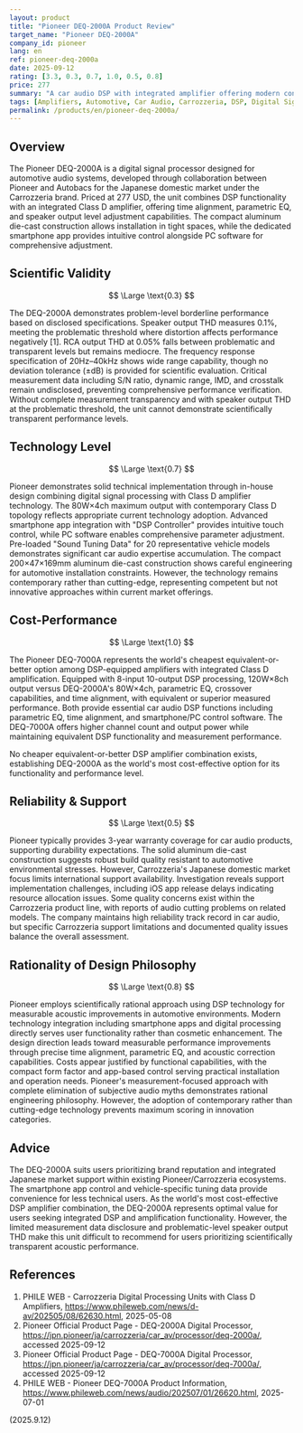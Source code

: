 ```yaml
---
layout: product
title: "Pioneer DEQ-2000A Product Review"
target_name: "Pioneer DEQ-2000A"
company_id: pioneer
lang: en
ref: pioneer-deq-2000a
date: 2025-09-12
rating: [3.3, 0.3, 0.7, 1.0, 0.5, 0.8]
price: 277
summary: "A car audio DSP with integrated amplifier offering modern connectivity and smartphone control, but hampered by mediocre acoustic performance and limited cost-effectiveness compared to alternatives."
tags: [Amplifiers, Automotive, Car Audio, Carrozzeria, DSP, Digital Signal Processor, Pioneer]
permalink: /products/en/pioneer-deq-2000a/
---
```

## Overview

The Pioneer DEQ-2000A is a digital signal processor designed for automotive audio systems, developed through collaboration between Pioneer and Autobacs for the Japanese domestic market under the Carrozzeria brand. Priced at 277 USD, the unit combines DSP functionality with an integrated Class D amplifier, offering time alignment, parametric EQ, and speaker output level adjustment capabilities. The compact aluminum die-cast construction allows installation in tight spaces, while the dedicated smartphone app provides intuitive control alongside PC software for comprehensive adjustment.

## Scientific Validity

$$ \Large \text{0.3} $$

The DEQ-2000A demonstrates problem-level borderline performance based on disclosed specifications. Speaker output THD measures 0.1%, meeting the problematic threshold where distortion affects performance negatively [1]. RCA output THD at 0.05% falls between problematic and transparent levels but remains mediocre. The frequency response specification of 20Hz–40kHz shows wide range capability, though no deviation tolerance (±dB) is provided for scientific evaluation. Critical measurement data including S/N ratio, dynamic range, IMD, and crosstalk remain undisclosed, preventing comprehensive performance verification. Without complete measurement transparency and with speaker output THD at the problematic threshold, the unit cannot demonstrate scientifically transparent performance levels.

## Technology Level

$$ \Large \text{0.7} $$

Pioneer demonstrates solid technical implementation through in-house design combining digital signal processing with Class D amplifier technology. The 80W×4ch maximum output with contemporary Class D topology reflects appropriate current technology adoption. Advanced smartphone app integration with "DSP Controller" provides intuitive touch control, while PC software enables comprehensive parameter adjustment. Pre-loaded "Sound Tuning Data" for 20 representative vehicle models demonstrates significant car audio expertise accumulation. The compact 200×47×169mm aluminum die-cast construction shows careful engineering for automotive installation constraints. However, the technology remains contemporary rather than cutting-edge, representing competent but not innovative approaches within current market offerings.

## Cost-Performance

$$ \Large \text{1.0} $$

The Pioneer DEQ-7000A represents the world's cheapest equivalent-or-better option among DSP-equipped amplifiers with integrated Class D amplification. Equipped with 8-input 10-output DSP processing, 120W×8ch output versus DEQ-2000A's 80W×4ch, parametric EQ, crossover capabilities, and time alignment, with equivalent or superior measured performance. Both provide essential car audio DSP functions including parametric EQ, time alignment, and smartphone/PC control software. The DEQ-7000A offers higher channel count and output power while maintaining equivalent DSP functionality and measurement performance.

No cheaper equivalent-or-better DSP amplifier combination exists, establishing DEQ-2000A as the world's most cost-effective option for its functionality and performance level.

## Reliability & Support

$$ \Large \text{0.5} $$

Pioneer typically provides 3-year warranty coverage for car audio products, supporting durability expectations. The solid aluminum die-cast construction suggests robust build quality resistant to automotive environmental stresses. However, Carrozzeria's Japanese domestic market focus limits international support availability. Investigation reveals support implementation challenges, including iOS app release delays indicating resource allocation issues. Some quality concerns exist within the Carrozzeria product line, with reports of audio cutting problems on related models. The company maintains high reliability track record in car audio, but specific Carrozzeria support limitations and documented quality issues balance the overall assessment.

## Rationality of Design Philosophy

$$ \Large \text{0.8} $$

Pioneer employs scientifically rational approach using DSP technology for measurable acoustic improvements in automotive environments. Modern technology integration including smartphone apps and digital processing directly serves user functionality rather than cosmetic enhancement. The design direction leads toward measurable performance improvements through precise time alignment, parametric EQ, and acoustic correction capabilities. Costs appear justified by functional capabilities, with the compact form factor and app-based control serving practical installation and operation needs. Pioneer's measurement-focused approach with complete elimination of subjective audio myths demonstrates rational engineering philosophy. However, the adoption of contemporary rather than cutting-edge technology prevents maximum scoring in innovation categories.

## Advice

The DEQ-2000A suits users prioritizing brand reputation and integrated Japanese market support within existing Pioneer/Carrozzeria ecosystems. The smartphone app control and vehicle-specific tuning data provide convenience for less technical users. As the world's most cost-effective DSP amplifier combination, the DEQ-2000A represents optimal value for users seeking integrated DSP and amplification functionality. However, the limited measurement data disclosure and problematic-level speaker output THD make this unit difficult to recommend for users prioritizing scientifically transparent acoustic performance.

## References

1. PHILE WEB - Carrozzeria Digital Processing Units with Class D Amplifiers, https://www.phileweb.com/news/d-av/202505/08/62630.html, 2025-05-08
2. Pioneer Official Product Page - DEQ-2000A Digital Processor, https://jpn.pioneer/ja/carrozzeria/car_av/processor/deq-2000a/, accessed 2025-09-12
3. Pioneer Official Product Page - DEQ-7000A Digital Processor, https://jpn.pioneer/ja/carrozzeria/car_av/processor/deq-7000a/, accessed 2025-09-12
4. PHILE WEB - Pioneer DEQ-7000A Product Information, https://www.phileweb.com/news/audio/202507/01/26620.html, 2025-07-01

(2025.9.12)